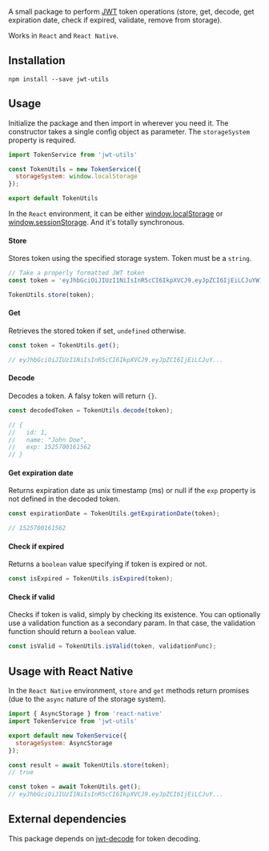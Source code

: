 A small package to perform [JWT](https://jwt.io/) token operations (store, get, decode, get expiration date, check if expired, validate, remove from storage).

Works in `React` and `React Native`.

## Installation
```
npm install --save jwt-utils
```

## Usage

Initialize the package and then import in wherever you need it. The constructor takes a single config object as parameter. The `storageSystem` property is required.

```js
import TokenService from 'jwt-utils'

const TokenUtils = new TokenService({
  storageSystem: window.localStorage
});

export default TokenUtils
```

In the `React` environment, it can be either [window.localStorage](https://developer.mozilla.org/en-US/docs/Web/API/Window/localStorage) or [window.sessionStorage](https://developer.mozilla.org/en-US/docs/Web/API/Window/sessionStorage). And it's totally synchronous.

#### Store
Stores token using the specified storage system. Token must be a `string`.
```js
// Take a properly formatted JWT token
const token = 'eyJhbGciOiJIUzI1NiIsInR5cCI6IkpXVCJ9.eyJpZCI6IjEiLCJuYW1lIjoiSm9obiBEb2UiLCJleHAiOjE1MjU3MDAxNjE1NjJ9.qGB98H-4th9E0yTVHH235A4kCgFyKt5jIVgekk4fcp4'

TokenUtils.store(token);
```

#### Get
Retrieves the stored token if set, `undefined` otherwise.
```js
const token = TokenUtils.get();

// eyJhbGciOiJIUzI1NiIsInR5cCI6IkpXVCJ9.eyJpZCI6IjEiLCJuY...
```

#### Decode
Decodes a token. A falsy token will return `{}`.
```js
const decodedToken = TokenUtils.decode(token);

// {
//   id: 1,
//   name: "John Doe",
//   exp: 1525700161562
// }
```

#### Get expiration date
Returns expiration date as unix timestamp (ms) or null if the `exp` property is not defined in the decoded token.
```js
const expirationDate = TokenUtils.getExpirationDate(token);

// 1525700161562
```

#### Check if expired
Returns a `boolean` value specifying if token is expired or not.
```js
const isExpired = TokenUtils.isExpired(token);
```

#### Check if valid
Checks if token is valid, simply by checking its existence. You can optionally use a validation function as a secondary param. In that case, the validation function should return a `boolean` value.
```js
const isValid = TokenUtils.isValid(token, validationFunc);
```

## Usage with React Native
In the `React Native` environment, `store` and `get` methods return promises (due to the `async` nature of the storage system).
```js
import { AsyncStorage } from 'react-native'
import TokenService from 'jwt-utils'

export default new TokenService({
  storageSystem: AsyncStorage
});
```

```js
const result = await TokenUtils.store(token);
// true

const token = await TokenUtils.get();
// eyJhbGciOiJIUzI1NiIsInR5cCI6IkpXVCJ9.eyJpZCI6IjEiLCJuY...
```

## External dependencies

This package depends on [jwt-decode](https://github.com/auth0/jwt-decode) for token decoding.
